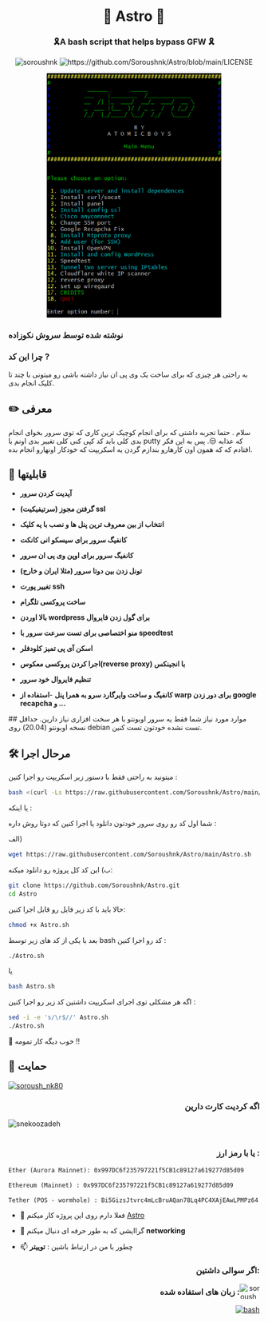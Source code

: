 <h1 align="center"> 🚀 Astro 🚀 </h1>
<h3 align="center"> 🎗️A bash script that helps bypass GFW 🎗️</h3>

<p align="center"> <img src="https://komarev.com/ghpvc/?username=soroushnk&label=Profile%20views&color=0e75b6&style=flat" alt="soroushnk" />
<img src="https://img.shields.io/github/license/soroushnk/Astro?style=flat-square" alt="https://github.com/Soroushnk/Astro/blob/main/LICENSE" /> </p>
<p align="center">
  <img src="./assets/smenu.png" width="350" />
</p>










 ### نوشته شده توسط سروش نکوزاده
 
 
### چرا این کد ?
به راحتی هر چیزی که برای ساخت یک وی پی ان نیاز داشته باشی رو میتونی با چند تا کلیک انجام بدی. 


## ✏️ معرفی
سلام . حتما تجربه داشتی که برای انجام کوچیک ترین کاری که توی سرور بخوای انجام بدی کلی باید کد کپی کنی کلی تغییر بدی اونم با putty  که عذابه 😒. پس به این فکر افتادم که که همون اون کارهارو بندازم گردن یه اسکریپت که خودکار اونهارو انجام بده.
<p dir="rtl">

## 🧐 قابلیتها
- **آپدیت کردن سرور**

- **گرفتن مجوز (سرتیفیکیت) ssl**

- **انتخاب از بین معروف ترین پنل ها و نصب با یه کلیک**

- **کانفیگ سرور برای سیسکو انی کانکت**

- **کانفیگ سرور برای اوپن وی پی ان سرور**

- **تونل زدن بین دوتا سرور (مثلا ایران و خارج)**

- **تغییر پورت ssh**

- **ساخت پروکسی تلگرام**

- **بالا اوردن wordpress برای گول زدن فایروال**

- **منو اختصاصی برای تست سرعت سرور با speedtest**

- **اسکن آی پی تمیز کلودفلر**

- **اجرا کردن پروکسی معکوس(reverse proxy) با انجینکس**

- **تنظیم فایروال خود سرور**

- **کانفیگ  و ساخت وایرگارد سرو به همرا پنل**
-**استفاده از warp برای دور زدن google recapcha و ...** 
</p>
## موارد مورد نیاز
شما فقط یه سرور اوبونتو با هر سخت افزاری نیاز دارین. حداقل نسخه اوبونتو (20.04)
روی debian  تست نشده خودتون تست کنین.



## 🛠️ مرحال اجرا
میتونید به راحتی فقط با دستور زیر اسکریپت رو اجرا کنین : 
```bash
bash <(curl -Ls https://raw.githubusercontent.com/Soroushnk/Astro/main/Astro.sh)
```
یا اینکه :


شما اول کد رو روی سرور خودتون دانلود یا اجرا کنین که دوتا روش داره :

الف)
```bash
wget https://raw.githubusercontent.com/Soroushnk/Astro/main/Astro.sh

```

ب) این کد کل پروژه رو دانلود میکنه:
```bash
git clone https://github.com/Soroushnk/Astro.git
cd Astro
```
حالا باید با کد زیر فایل رو قابل اجرا کنین:

```bash
chmod +x Astro.sh
```
بعد با یکی از کد های زیر  توسط bash  کد رو اجرا کنین :

```bash 
./Astro.sh
```
یا 

```bash 
bash Astro.sh
```
اگه هر مشکلی توی اجرای اسکریپت داشتین کد زیر رو اجرا کنین :
```bash 
sed -i -e 's/\r$//' Astro.sh
./Astro.sh
```
🌟 خوب دیگه کار تمومه  !!

## 🙏 حمایت 
<p align="left"> <a href="https://twitter.com/soroush_nk80" target="blank"><img src="https://img.shields.io/twitter/follow/soroush_nk80?logo=twitter&style=for-the-badge" alt="soroush_nk80" /></a> </p>
 
<h3 align="right">اگه کردیت کارت دارین </h3>
<p><a href="https://www.buymeacoffee.com/snekoozadeh"> <img align="left" src="https://cdn.buymeacoffee.com/buttons/v2/default-yellow.png" height="50" width="210" alt="snekoozadeh" /></a></p><br><br>

<h3 align="right">یا با رمز ارز :</h3>

```shell
Ether (Aurora Mainnet): 0x997DC6f235797221f5CB1c89127a619277d85d09 
```
```shell
Ethereum (Mainnet) : 0x997DC6f235797221f5CB1c89127a619277d85d09
```
```shell
Tether (POS - wormhole) : Bi5GizsJtvrc4mLcBruAQan78Lq4PC4XAjEAwLPMPz64
```


- 🔭 فعلا دارم روی این پروژه کار میکنم [Astro](https://github.com/Soroushnk/Astro)

- 🌱 گراایشی که به طور حرفه ای دنبال میکنم **networking**


- 📫 چطور با من در ارتباط باشین : **توییتر**

<h3 align="right">اگر سوالی داشتین:</h3>
<p align="right">
<a href="https://twitter.com/soroush_nk80" target="blank"><img align="right" src="https://raw.githubusercontent.com/rahuldkjain/github-profile-readme-generator/master/src/images/icons/Social/twitter.svg" alt="soroush_nk80" height="30" width="40" /></a>
</p>

<h3 align="right">زبان های استفاده شده :</h3>
<p align="right"> <a href="https://www.gnu.org/software/bash/" target="_blank" rel="noreferrer"> <img src="https://www.vectorlogo.zone/logos/gnu_bash/gnu_bash-icon.svg" alt="bash" width="40" height="40"/> </a> </p>

